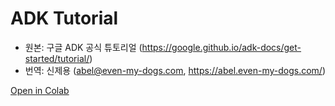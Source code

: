 # ADK Tutorial

- 원본: 구글 ADK 공식 튜토리얼 (https://google.github.io/adk-docs/get-started/tutorial/)
- 번역: 신제용 (abel@even-my-dogs.com, https://abel.even-my-dogs.com/)

[Open in Colab](https://colab.research.google.com/github/jeyong-shin/adk-tutorial-kor/blob/main/adk_tutorial_kor.ipynb)
